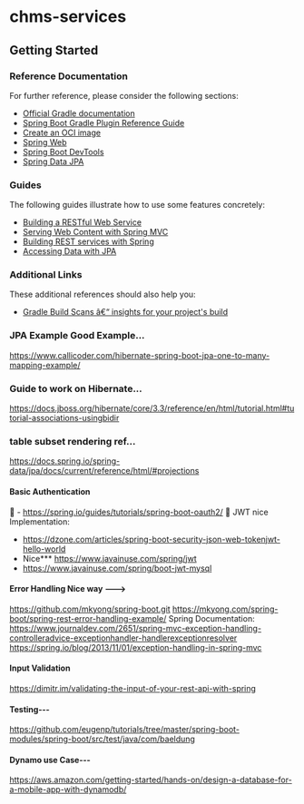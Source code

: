 # chms-services

## Getting Started

### Reference Documentation
For further reference, please consider the following sections:

* [Official Gradle documentation](https://docs.gradle.org)
* [Spring Boot Gradle Plugin Reference Guide](https://docs.spring.io/spring-boot/docs/2.3.0.RELEASE/gradle-plugin/reference/html/)
* [Create an OCI image](https://docs.spring.io/spring-boot/docs/2.3.0.RELEASE/gradle-plugin/reference/html/#build-image)
* [Spring Web](https://docs.spring.io/spring-boot/docs/2.3.0.RELEASE/reference/htmlsingle/#boot-features-developing-web-applications)
* [Spring Boot DevTools](https://docs.spring.io/spring-boot/docs/2.3.0.RELEASE/reference/htmlsingle/#using-boot-devtools)
* [Spring Data JPA](https://docs.spring.io/spring-boot/docs/2.3.0.RELEASE/reference/htmlsingle/#boot-features-jpa-and-spring-data)

### Guides
The following guides illustrate how to use some features concretely:

* [Building a RESTful Web Service](https://spring.io/guides/gs/rest-service/)
* [Serving Web Content with Spring MVC](https://spring.io/guides/gs/serving-web-content/)
* [Building REST services with Spring](https://spring.io/guides/tutorials/bookmarks/)
* [Accessing Data with JPA](https://spring.io/guides/gs/accessing-data-jpa/)

### Additional Links
These additional references should also help you:

* [Gradle Build Scans â€“ insights for your project's build](https://scans.gradle.com#gradle)

### JPA Example Good Example...
https://www.callicoder.com/hibernate-spring-boot-jpa-one-to-many-mapping-example/

### Guide to work on Hibernate...
https://docs.jboss.org/hibernate/core/3.3/reference/en/html/tutorial.html#tutorial-associations-usingbidir 

### table subset rendering ref...
https://docs.spring.io/spring-data/jpa/docs/current/reference/html/#projections

#### Basic Authentication 
 :tropical_drink:  - https://spring.io/guides/tutorials/spring-boot-oauth2/
 :tropical_drink: 
 JWT nice Implementation:
 - https://dzone.com/articles/spring-boot-security-json-web-tokenjwt-hello-world
 - Nice*** https://www.javainuse.com/spring/jwt 
 - https://www.javainuse.com/spring/boot-jwt-mysql
 


#### Error Handling Nice way ---> 
 https://github.com/mkyong/spring-boot.git 
 https://mkyong.com/spring-boot/spring-rest-error-handling-example/
 Spring Documentation: 
https://www.journaldev.com/2651/spring-mvc-exception-handling-controlleradvice-exceptionhandler-handlerexceptionresolver
https://spring.io/blog/2013/11/01/exception-handling-in-spring-mvc
 
#### Input Validation 
https://dimitr.im/validating-the-input-of-your-rest-api-with-spring 

#### Testing---
https://github.com/eugenp/tutorials/tree/master/spring-boot-modules/spring-boot/src/test/java/com/baeldung

#### Dynamo use Case---
https://aws.amazon.com/getting-started/hands-on/design-a-database-for-a-mobile-app-with-dynamodb/
